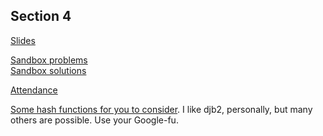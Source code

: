 ## Section 4

[Slides](https://docs.google.com/presentation/d/1DC4LwWudps4JQ0jPY4Csbr5vHn4g5Xj6FO8KvS0XpCg/edit?usp=sharing)

[Sandbox problems](http://bit.ly/2C2yCMB)    
[Sandbox solutions](http://bit.ly/2CANnY0)

[Attendance](https://docs.google.com/forms/d/e/1FAIpQLSd2CN3RqWJu_Mr8ymIaIXtMWgP7bfNr1QuNub_0b7noAEDfUQ/viewform?usp=sf_link)

[Some hash functions for you to consider](http://www.cse.yorku.ca/~oz/hash.html). I like djb2, personally, but many others are possible. Use your Google-fu.

